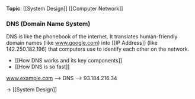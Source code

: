**Topic**: [[System Design]] [[Computer Network]]

### DNS (Domain Name System)

DNS is like the phonebook of the internet. It translates human-friendly domain names 
(like www.google.com) into [[IP Address]] (like 142.250.182.196) that computers use 
to identify each other on the network.

- [[How DNS works and its key components]]
- [[How DNS is so fast]]


www.example.com --> DNS --> 93.184.216.34



→ [[System Design]]

